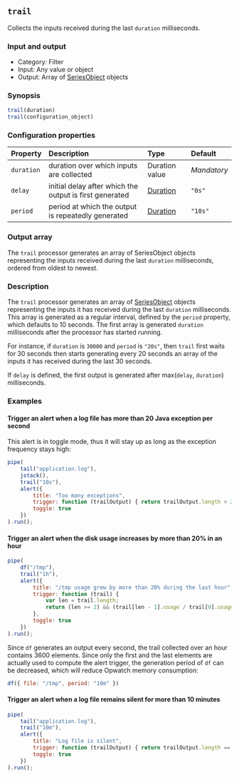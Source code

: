 ## `trail`

Collects the inputs received during the last `duration` milliseconds.

### Input and output

* Category: Filter
* Input: Any value or object
* Output: Array of [SeriesObject](../programming.md#seriesobject) objects

### Synopsis

```js
trail(duration)
trail(configuration_object)
```

### Configuration properties

| Property | Description | Type | Default |
| :--- | :--- | :--- | :--- |
| `duration` | duration over which inputs are collected | Duration value | *Mandatory* |
| `delay` | initial delay after which the output is first generated | [Duration](../programming.md#Durations) | `"0s"` |
| `period` | period at which the output is repeatedly generated | [Duration](../programming.md#Durations) | `"10s"` |
 
### Output array
 
The `trail` processor generates an array of SeriesObject objects representing the inputs received during
the last `duration` milliseconds, ordered from oldest to newest.

### Description

The `trail` processor generates an array of [SeriesObject](../programming.md#seriesobject) objects representing the inputs it has received
during the last `duration` milliseconds. This array is generated as a regular interval, defined by the `period`
property, which defaults to 10 seconds. The first array is generated `duration` milliseconds after the processor 
has started running. 
 
For instance, if `duration` is `30000` and `period` is `"20s"`, then `trail` first waits for 30 seconds then
starts generating every 20 seconds an array of the inputs it has received during the last 30 seconds.
 
If `delay` is defined, the first output is generated after max(`delay`, `duration`) milliseconds.
 
### Examples

#### Trigger an alert when a log file has more than 20 Java exception per second

This alert is in toggle mode, thus it will stay up as long as the exception frequency stays high:

```js
pipe(
	tail("application.log"),
	jstack(),
	trail("10s"),
	alert({
		title: "Too many exceptions",
		trigger: function (trailOutput) { return trailOutput.length > 20; },
		toggle: true
	})
).run();
```

#### Trigger an alert when the disk usage increases by more than 20% in an hour

```js
pipe(
	df("/tmp"),
	trail("1h"),
	alert({
		title: "/tmp usage grew by more than 20% during the last hour",
		trigger: function (trail) { 
			var len = trail.length;
			return (len >= 2) && (trail[len - 1].usage / trail[0].usage) > 1.2; 
		},
		toggle: true
	})
).run();
```

Since `df` generates an output every second, the trail collected over an hour contains 3600
elements. Since only the first and the last elements are actually used to compute the alert trigger, the generation
period of `df` can be decreased, which will reduce Opwatch memory consumption:

```js
df({ file: "/tmp", period: "10m" })
```

#### Trigger an alert when a log file remains silent for more than 10 minutes

```js
pipe(
	tail("application.log"),
	trail("10m"),
	alert({
		title: "Log file is silent",
		trigger: function (trailOutput) { return trailOutput.length == 0; },
		toggle: true
	})
).run();
```
